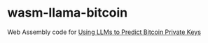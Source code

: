 # wasm-llama-bitcoin
Web Assembly code for [Using LLMs to Predict Bitcoin Private Keys](http://wow-l.uk/llm-bitcoin/)
